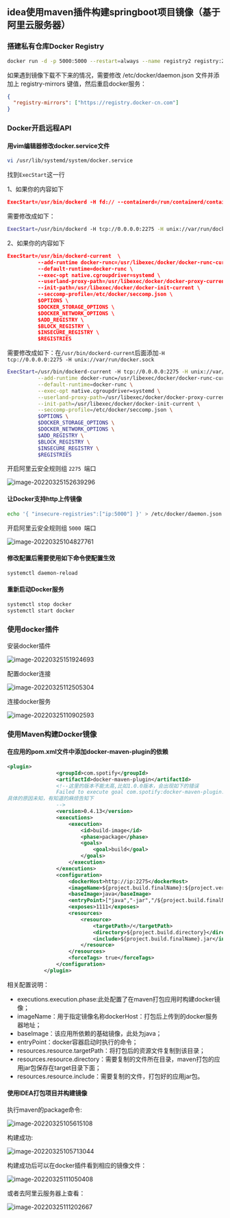 ## idea使用maven插件构建springboot项目镜像（基于阿里云服务器）

### 搭建私有仓库Docker Registry

```sh
docker run -d -p 5000:5000 --restart=always --name registry2 registry:2
```

如果遇到镜像下载不下来的情况，需要修改 /etc/docker/daemon.json 文件并添加上 registry-mirrors 键值，然后重启docker服务：

```json
{
  "registry-mirrors": ["https://registry.docker-cn.com"]
}

```

### Docker开启远程API

#### 用vim编辑器修改docker.service文件

```sh
vi /usr/lib/systemd/system/docker.service
```

找到`ExecStart`这一行

1、如果你的内容如下

```json
ExecStart=/usr/bin/dockerd -H fd:// --containerd=/run/containerd/containerd.sock
```

需要修改成如下：

```sh
ExecStart=/usr/bin/dockerd -H tcp://0.0.0.0:2275 -H unix://var/run/docker.sock
```

2、如果你的内容如下

```json
ExecStart=/usr/bin/dockerd-current  \
          --add-runtime docker-runc=/usr/libexec/docker/docker-runc-current \
          --default-runtime=docker-runc \
          --exec-opt native.cgroupdriver=systemd \
          --userland-proxy-path=/usr/libexec/docker/docker-proxy-current \
          --init-path=/usr/libexec/docker/docker-init-current \
          --seccomp-profile=/etc/docker/seccomp.json \
          $OPTIONS \
          $DOCKER_STORAGE_OPTIONS \
          $DOCKER_NETWORK_OPTIONS \
          $ADD_REGISTRY \
          $BLOCK_REGISTRY \
          $INSECURE_REGISTRY \
          $REGISTRIES
```

需要修改成如下：在`/usr/bin/dockerd-current`后面添加`-H tcp://0.0.0.0:2275 -H unix://var/run/docker.sock`

```sh
ExecStart=/usr/bin/dockerd-current -H tcp://0.0.0.0:2275 -H unix://var/run/docker.sock \
          --add-runtime docker-runc=/usr/libexec/docker/docker-runc-current \
          --default-runtime=docker-runc \
          --exec-opt native.cgroupdriver=systemd \
          --userland-proxy-path=/usr/libexec/docker/docker-proxy-current \
          --init-path=/usr/libexec/docker/docker-init-current \
          --seccomp-profile=/etc/docker/seccomp.json \
          $OPTIONS \
          $DOCKER_STORAGE_OPTIONS \
          $DOCKER_NETWORK_OPTIONS \
          $ADD_REGISTRY \
          $BLOCK_REGISTRY \
          $INSECURE_REGISTRY \
          $REGISTRIES
```

开启阿里云安全规则组 `2275 `端口

![image-20220325152639296](https://s2.loli.net/2022/03/25/JuWCIodjFyGSimV.png)

#### 让Docker支持http上传镜像

```sh
echo '{ "insecure-registries":["ip:5000"] }' > /etc/docker/daemon.json
```

开启阿里云安全规则组 `5000 `端口

![image-20220325104827761](https://s2.loli.net/2022/03/25/qnSfWMNmYl7415u.png)

#### 修改配置后需要使用如下命令使配置生效

```sh
systemctl daemon-reload
```

#### 重新启动Docker服务

```sh
systemctl stop docker
systemctl start docker
```

### 使用docker插件

安装docker插件

![image-20220325151924693](https://s2.loli.net/2022/03/25/GYoXWlfZai2y9e1.png)

配置docker连接

![image-20220325112505304](https://s2.loli.net/2022/03/25/DwQlE2XBF3ob1Z8.png)

连接docker服务

![image-20220325110902593](https://s2.loli.net/2022/03/25/je8FrCRUtEd5Abf.png)

### 使用Maven构建Docker镜像

#### 在应用的pom.xml文件中添加docker-maven-plugin的依赖

```xml
<plugin>
                <groupId>com.spotify</groupId>
                <artifactId>docker-maven-plugin</artifactId>
                <!--这里的版本不能太高,比如1.0.0版本，会出现如下的错误
                Failed to execute goal com.spotify:docker-maven-plugin:1.0.0:build (build-image) on project photo: Exception caught
具体的原因未知，有知道的麻烦告知下
                -->
                <version>0.4.13</version>
                <executions>
                    <execution>
                        <id>build-image</id>
                        <phase>package</phase>
                        <goals>
                            <goal>build</goal>
                        </goals>
                    </execution>
                </executions>
                <configuration>
                    <dockerHost>http://ip:2275</dockerHost>
                    <imageName>${project.build.finalName}:${project.version}</imageName>
                    <baseImage>java</baseImage>
                    <entryPoint>["java","-jar","/${project.build.finalName}.jar"]</entryPoint>
                    <exposes>1111</exposes>
                    <resources>
                        <resource>
                            <targetPath>/</targetPath>
                            <directory>${project.build.directory}</directory>
                            <include>${project.build.finalName}.jar</include>
                        </resource>
                    </resources>
                    <forceTags> true</forceTags>
                </configuration>
            </plugin>
```

相关配置说明：

- executions.execution.phase:此处配置了在maven打包应用时构建docker镜像；
- imageName：用于指定镜像名称dockerHost：打包后上传到的docker服务器地址；
- baseImage：该应用所依赖的基础镜像，此处为java；
- entryPoint：docker容器启动时执行的命令；
- resources.resource.targetPath：将打包后的资源文件复制到该目录；
- resources.resource.directory：需要复制的文件所在目录，maven打包的应用jar包保存在target目录下面；
- resources.resource.include：需要复制的文件，打包好的应用jar包。

#### 使用IDEA打包项目并构建镜像

执行maven的package命令:

![image-20220325105615108](https://s2.loli.net/2022/03/25/Wecf4aBJL2nC1pZ.png)

构建成功:

![image-20220325105713044](https://s2.loli.net/2022/03/25/MNskKmzZoelCrpU.png)

构建成功后可以在docker插件看到相应的镜像文件：

![image-20220325111050408](https://s2.loli.net/2022/03/25/TWmpcB4IE1Z6RK8.png)

或者去阿里云服务器上查看：

![image-20220325111202667](https://s2.loli.net/2022/03/25/SGY5cAWZ2vl9gnj.png)